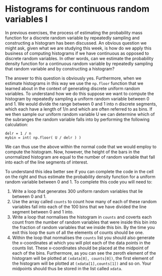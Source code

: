 # Histograms for continuous random variables I

In previous exercises, the process of estimating the probability mass function for a discrete random variable by repeatedly sampling and constructing a histogram has been discussed. An obvious question we might ask, given what we are studying this week, is how do we apply this business of computing histograms if we have continuous as opposed to discrete random variables.  In other words, can we estimate the probability density function for a continuous random variable by repeatedly sampling that random variable and by constructing a histogram?

The answer to this question is obviously yes.  Furthermore, when we estimate histograms in this way we use the `np.floor` function that we learned about in the context of generating discrete uniform random variables.  To understand how we do this suppose we want to compute the histogram by repeatedly sampling a uniform random variable between 0 and 1.  We would divide the range between 0 and 1 into n discrete segments, which each have a length of 1/n and which are often referred to as bins.  If we then sample our uniform random variable U we can determine which of the subranges the random variable falls into by performing the following calculation:

````
delr = 1 / n
mybin = int( np.floor( U / delr ) ) 
````

We can thus use the above within the normal code that we would employ to compute the histogram.  Now, however, the height of the bars in the unormalized histogram are equal to the number of random variable that fall into each of the line segments of interest. 

To understand this idea better see if you can complete the code in the cell on the right and thus estimate the probability density function for a uniform random variable between 0 and 1.   To complete this code you will need to:

1. Write a loop that generates 300 uniform random variables that lie between 0 and 1.
2. Use the array called `counts` to count how many of each of these random variables fall into each of the 100 bins that we have divided the line segment between 0 and 1 into.
3. Write a loop that normalises the histogram in `counts` and coverts each count from the number of random variables that were inside this bin into the fraction of random variables that we inside this bin.  By the time you exit this loop the sum of all the elements of counts should be one.
4. Within the loop that normalises the `counts` list you should also generate the x-coordinates at which you will plot each of the data points in the counts list.  These x-coordinates should be placed at the midpoint of each of the bins.  Furthermore, as you can see the zeroth element of the histogram will be plotted at `(xdata[0], counts[0])`, the first element of the histogram will be plotted at `(xdata[1],counts[1])` and so on.  Your midpoints should thus be stored in the list called `xdata`.
